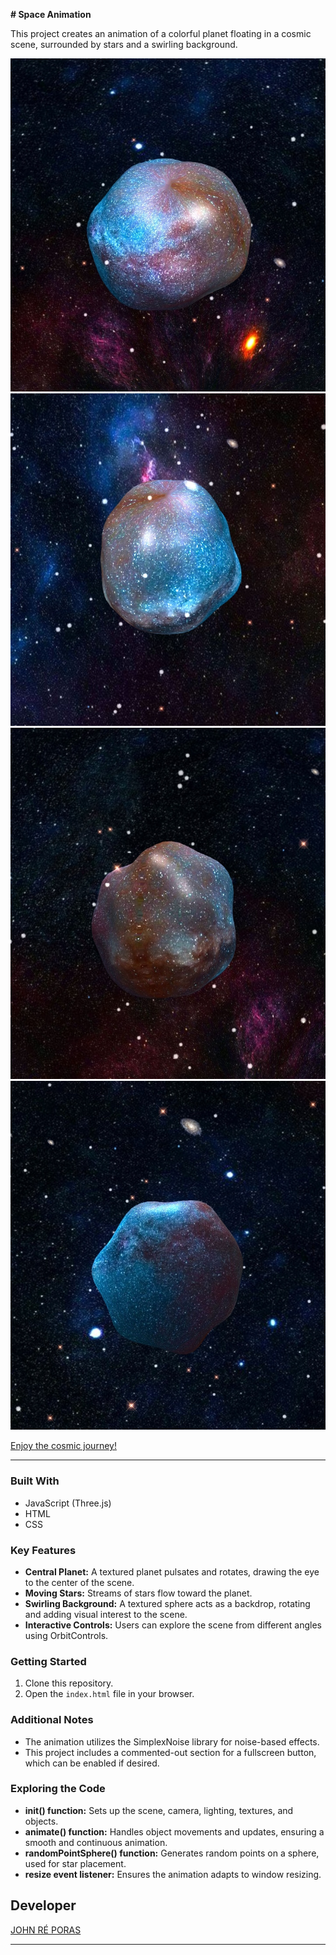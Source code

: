 **# Space Animation**

This project creates an animation of a colorful planet floating in a cosmic scene, surrounded by stars and a swirling background.

![Preview](screenshot.jpg)
![Preview](screenshot2.jpg)
![Preview](screenshot3.jpg)
![Preview](screenshot4.jpg)

[Enjoy the cosmic journey!](https://johndev19.github.io/Space-Universe/)

---

### Built With

- JavaScript (Three.js)
- HTML
- CSS

### Key Features

- **Central Planet:** A textured planet pulsates and rotates, drawing the eye to the center of the scene.
- **Moving Stars:** Streams of stars flow toward the planet.
- **Swirling Background:** A textured sphere acts as a backdrop, rotating and adding visual interest to the scene.
- **Interactive Controls:** Users can explore the scene from different angles using OrbitControls.

### Getting Started

1. Clone this repository.
2. Open the `index.html` file in your browser.

### Additional Notes

- The animation utilizes the SimplexNoise library for noise-based effects.
- This project includes a commented-out section for a fullscreen button, which can be enabled if desired.

### Exploring the Code

- **init() function:** Sets up the scene, camera, lighting, textures, and objects.
- **animate() function:** Handles object movements and updates, ensuring a smooth and continuous animation.
- **randomPointSphere() function:** Generates random points on a sphere, used for star placement.
- **resize event listener:** Ensures the animation adapts to window resizing.

## Developer

[JOHN RÉ PORAS](https://www.facebook.com/IamJohnPoras.org)

---
